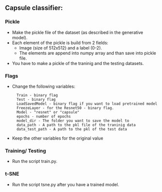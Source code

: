 ## Capsule classifier:

### Pickle
* Make the pickle file of the dataset (as described in the generative model).
* Each element of the pickle is build from 2 fields:
   * Image (size of 512x512) and a label (0-2).
   * The elements are append into numpy array and than save into pickle file.
* You have to make a pickle of the traninig and the testing datasets.

### Flags
* Change the following variables:

        Train - binary flag
        Test - binary flag
        LoadSavedModel - binary flag if you want to load pretrained model
        FreezeLayer - for the Resnet50 - binary flag.
        Model - "resnet" or "capsule"
        epochs - number of epochs
        model_dir - The folder you want to save the model to
        data_path - A path to the pkl file of the traninig data
        data_test_path - A path to the pkl of the test data
        
 * Keep the other variables for the original value

### Training/ Testing
* Run the script train.py.

### t-SNE
* Run the script tsne.py after you have a trained model.
